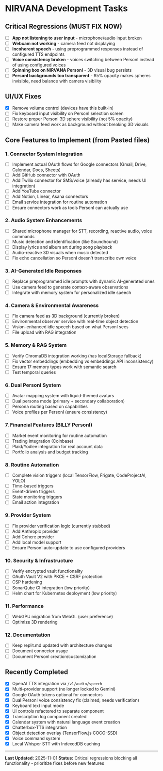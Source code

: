 # NIRVANA Development Tasks

## Critical Regressions (MUST FIX NOW)
- [ ] **App not listening to user input** - microphone/audio input broken
- [ ] **Webcam not working** - camera feed not displaying
- [ ] **Incoherent speech** - using preprogrammed responses instead of configured TTS endpoints
- [ ] **Voice consistency broken** - voices switching between PersonI instead of using configured voices
- [ ] **Spinning box on NIRVANA PersonI** - 3D visual bug persists
- [ ] **PersonI backgrounds too transparent** - 95% opacity makes spheres invisible, need balance with camera visibility

## UI/UX Fixes
- [x] Remove volume control (devices have this built-in)
- [ ] Fix keyboard input visibility on PersonI selection screen
- [ ] Restore proper PersonI 3D sphere visibility (not 5% opacity)
- [ ] Make camera feed work as background without breaking 3D visuals

## Core Features to Implement (from Pasted files)

### 1. Connector System Integration
- [ ] Implement actual OAuth flows for Google connectors (Gmail, Drive, Calendar, Docs, Sheets)
- [ ] Add GitHub connector with OAuth
- [ ] Add Twilio connector for SMS/voice (already has service, needs UI integration)
- [ ] Add YouTube connector
- [ ] Add Notion, Linear, Asana connectors
- [ ] Email service integration for routine automation
- [ ] Ensure connectors work as tools PersonI can actually use

### 2. Audio System Enhancements
- [ ] Shared microphone manager for STT, recording, reactive audio, voice commands
- [ ] Music detection and identification (like Soundhound)
- [ ] Display lyrics and album art during song playback
- [ ] Audio-reactive 3D visuals when music detected
- [ ] Fix echo cancellation so PersonI doesn't transcribe own voice

### 3. AI-Generated Idle Responses
- [ ] Replace preprogrammed idle prompts with dynamic AI-generated ones
- [ ] Use camera feed to generate context-aware observations
- [ ] Integrate with memory system for personalized idle speech

### 4. Camera & Environmental Awareness
- [ ] Fix camera feed as 3D background (currently broken)
- [ ] Environmental observer service with real-time object detection
- [ ] Vision-enhanced idle speech based on what PersonI sees
- [ ] File upload with RAG integration

### 5. Memory & RAG System
- [ ] Verify ChromaDB integration working (has localStorage fallback)
- [ ] Fix vector embeddings (embedding vs embeddings API inconsistency)
- [ ] Ensure 17 memory types work with semantic search
- [ ] Test temporal queries

### 6. Dual PersonI System
- [ ] Avatar mapping system with liquid-themed avatars
- [ ] Dual persona mode (primary + secondary collaboration)
- [ ] Persona routing based on capabilities
- [ ] Voice profiles per PersonI (ensure consistency)

### 7. Financial Features (BILLY PersonI)
- [ ] Market event monitoring for routine automation
- [ ] Trading integration (Coinbase)
- [ ] Plaid/Yodlee integration for real account data
- [ ] Portfolio analysis and budget tracking

### 8. Routine Automation
- [ ] Complete vision triggers (local TensorFlow, Frigate, CodeProjectAI, YOLO)
- [ ] Time-based triggers
- [ ] Event-driven triggers
- [ ] State monitoring triggers
- [ ] Email action integration

### 9. Provider System
- [ ] Fix provider verification logic (currently stubbed)
- [ ] Add Anthropic provider
- [ ] Add Cohere provider  
- [ ] Add local model support
- [ ] Ensure PersonI auto-update to use configured providers

### 10. Security & Infrastructure
- [ ] Verify encrypted vault functionality
- [ ] OAuth Vault V2 with PKCE + CSRF protection
- [ ] CSP hardening
- [ ] SonarQube CI integration (low priority)
- [ ] Helm chart for Kubernetes deployment (low priority)

### 11. Performance
- [ ] WebGPU migration from WebGL (user preference)
- [ ] Optimize 3D rendering

### 12. Documentation
- [ ] Keep replit.md updated with architecture changes
- [ ] Document connector usage
- [ ] Document PersonI creation/customization

## Recently Completed
- [x] OpenAI TTS integration via `/v1/audio/speech`
- [x] Multi-provider support (no longer locked to Gemini)
- [x] Google OAuth tokens optional for connectors
- [x] Dual PersonI voice consistency fix (claimed, needs verification)
- [x] Keyboard text input mode
- [x] UI controls refactored to separate component
- [x] Transcription log component created
- [x] Calendar system with natural language event creation
- [x] Chatterbox-TTS integration
- [x] Object detection overlay (TensorFlow.js COCO-SSD)
- [x] Voice command system
- [x] Local Whisper STT with IndexedDB caching

---
**Last Updated:** 2025-11-01
**Status:** Critical regressions blocking all functionality - prioritize fixes before new features
